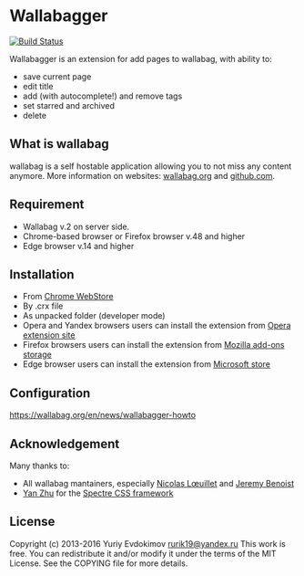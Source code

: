 # Wallabagger

[![Build Status](https://travis-ci.org/Simounet/wallabagger.svg?branch=feature%2Ftravisci)](https://travis-ci.org/Simounet/wallabagger)

Wallabagger is an extension for add pages to wallabag, with ability to:

- save current page
- edit title
- add (with autocomplete!) and remove tags
- set starred and  archived
- delete

## What is wallabag

wallabag is a self hostable application allowing you to not miss any content anymore.
More information on websites: [wallabag.org](https://wallabag.org) and [github.com](https://github.com/wallabag/wallabag).

## Requirement

- Wallabag v.2 on server side.
- Chrome-based browser or Firefox browser v.48 and higher
- Edge browser v.14 and higher

## Installation

- From [Chrome WebStore](https://chrome.google.com/webstore/detail/wallabagger/gbmgphmejlcoihgedabhgjdkcahacjlj)
- By .crx file
- As unpacked folder (developer mode)
- Opera and Yandex browsers users can install the extension from [Opera extension site](https://addons.opera.com/ru/extensions/details/wallabagger/)
- Firefox browsers users can install the extension from [Mozilla add-ons storage](https://addons.mozilla.org/en-US/firefox/addon/wallabagger/)
- Edge browser users can install the extension from [Microsoft store](https://www.microsoft.com/en-us/store/p/wallabagger/9p41cnlppmfz)

## Configuration

<https://wallabag.org/en/news/wallabagger-howto>

## Acknowledgement

Many thanks to:

- All wallabag mantainers, especially [Nicolas Lœuillet](https://github.com/nicosomb) and [Jeremy Benoist](https://github.com/j0k3r)
- [Yan Zhu](https://github.com/picturepan2) for the [Spectre CSS framework](https://github.com/picturepan2/spectre)

## License

Copyright (c) 2013-2016 Yuriy Evdokimov <rurik19@yandex.ru>
This work is free. You can redistribute it and/or modify it under the
terms of the MIT License. See the COPYING file for more details.
